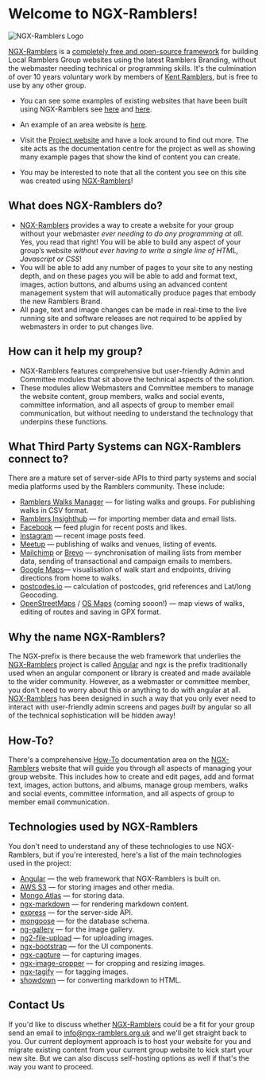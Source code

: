 # Welcome to NGX-Ramblers!

![NGX-Ramblers Logo](https://www.ngx-ramblers.org.uk/api/aws/s3/logos/21b1e74f-f0f0-4ad3-9bf4-6d894ed02fcd.png)

[NGX-Ramblers](https://www.ngx-ramblers.org.uk/) is a [completely free and open-source framework](https://github.com/nbarrett/ngx-ramblers) for building Local Ramblers Group websites using the latest Ramblers Branding, without the webmaster needing technical or programming skills. It's the culmination of over 10 years voluntary work by members of [Kent Ramblers](https://www.ngx-ramblers.org.uk/how-to/committee/editing-content/example-pages/site-migrations/kent-ramblers), but is free to use by any other group.

- You can see some examples of existing websites that have been built using NGX-Ramblers see [here](https://www.ekwg.co.uk/) and [here](https://www.canterburyramblers.org.uk/).
- An example of an area website is [here](https://www.ngx-ramblers.org.uk/how-to/committee/editing-content/example-pages/site-migrations/kent-ramblers).

- Visit the [Project website](https://www.ngx-ramblers.org.uk/) and have a look around to find out more. The site acts as the documentation centre for the project as well as showing many example pages that show the kind of content you can create.
- You may be interested to note that all the content you see on this site was created using [NGX-Ramblers](https://www.ngx-ramblers.org.uk/)!

## What does NGX-Ramblers do?

- [NGX-Ramblers](https://www.ngx-ramblers.org.uk/) provides a way to create a website for your group without your webmaster _ever needing to do any programming at all_. Yes, you read that right! You will be able to build any aspect of your group’s website _without ever having to write a single line of HTML, Javascript or CSS_!
- You will be able to add any number of pages to your site to any nesting depth, and on these pages you will be able to add and format text, images, action buttons, and albums using an advanced content management system that will automatically produce pages that embody the new Ramblers Brand.
- All page, text and image changes can be made in real-time to the live running site and software releases are not required to be applied by webmasters in order to put changes live.

## How can it help my group?

- NGX-Ramblers features comprehensive but user-friendly Admin and Committee modules that sit above the technical aspects of the solution.
- These modules allow Webmasters and Committee members to manage the website content, group members, walks and social events, committee information, and all aspects of group to member email communication, but without needing to understand the technology that underpins these functions.

## What Third Party Systems can NGX-Ramblers connect to?

There are a mature set of server-side APIs to third party systems and social media platforms used by the Ramblers community. These include:

- [Ramblers Walks Manager](https://walks-manager.ramblers.org.uk/walks-manager) — for listing walks and groups. For publishing walks in CSV format.
- [Ramblers Insighthub](https://insight.ramblers.org.uk/) — for importing member data and email lists.
- [Facebook](https://www.facebook.com/) — feed plugin for recent posts and likes.
- [Instagram](https://www.instagram.com/) — recent image posts feed.
- [Meetup](https://www.meetup.com/) — publishing of walks and venues, listing of events.
- [Mailchimp](https://mailchimp.com/) or [Brevo](https://www.brevo.com/) — synchronisation of mailing lists from member data, sending of transactional and campaign emails to members.
- [Google Maps](https://developers.google.com/maps)— visualisation of walk start and endpoints, driving directions from home to walks.
- [postcodes.io](https://postcodes.io/) — calculation of postcodes, grid references and Lat/long Geocoding.
- [OpenStreetMaps](https://www.openstreetmap.org/) / [OS Maps](https://osdatahub.os.uk/) (coming sooon!) — map views of walks, editing of routes and saving in GPX format.

## Why the name NGX-Ramblers?

The NGX-prefix is there because the web framework that underlies the [NGX-Ramblers](https://www.ngx-ramblers.org.uk/) project is called [Angular](https://angular.dev/) and ngx is the prefix traditionally used when an angular component or library is created and made available to the wider community. However, as a webmaster or committee member, you don't need to worry about this or anything to do with angular at all. [NGX-Ramblers](https://www.ngx-ramblers.org.uk/) has been designed in such a way that you only ever need to interact with user-friendly admin screens and pages _built_ by angular so all of the technical sophistication will be hidden away!

## How-To?

There's a comprehensive [How-To](https://www.ngx-ramblers.org.uk/how-to/committee) documentation area on the [NGX-Ramblers](https://www.ngx-ramblers.org.uk/) website that will guide you through all aspects of managing your group website. This includes how to create and edit pages, add and format text, images, action buttons, and albums, manage group members, walks and social events, committee information, and all aspects of group to member email communication.

## Technologies used by NGX-Ramblers
You don't need to understand any of these technologies to use NGX-Ramblers, but if you're interested, here's a list of the main technologies used in the project:
- [Angular](https://angular.dev/) — the web framework that NGX-Ramblers is built on.
- [AWS S3](https://aws.amazon.com/pm/serv-s3/) — for storing images and other media.
- [Mongo Atlas](https://www.mongodb.com/lp/cloud/atlas/try4) — for storing data.
- [ngx-markdown](https://github.com/jfcere/ngx-markdown) — for rendering markdown content.
- [express](https://expressjs.com/) — for the server-side API.
- [mongoose](https://mongoosejs.com/) — for the database schema.
- [ng-gallery](https://ngx-gallery.netlify.app/) — for the image gallery.
- [ng2-file-upload](https://valor-software.com/ng2-file-upload/) — for uploading images.
- [ngx-bootstrap](https://valor-software.com/ngx-bootstrap) — for the UI components.
- [ngx-capture](https://github.com/Wanchai/ngx-capture) — for capturing images.
- [ngx-image-cropper](https://github.com/Mawi137/ngx-image-cropper.git) — for cropping and resizing images.
- [ngx-tagify](https://github.com/Brakebein/ngx-tagify) — for tagging images.
- [showdown](http://showdownjs.com/) — for converting markdown to HTML.

## Contact Us

If you'd like to discuss whether [NGX-Ramblers](https://www.ngx-ramblers.org.uk/) could be a fit for your group send an email to [info@ngx-ramblers.org.uk](mailto:info@ngx-ramblers.org.uk) and we'll get straight back to you.
Our current deployment approach is to host your website for you and migrate existing content from your current group website to kick start your new site. But we can also discuss self-hosting options as well if that's the way you want to proceed.
